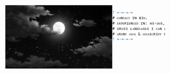 <img align="left" height="200" src="moon0_0.gif"/>
 
```diff
! =-=-=-=                                =-=-=-=
# ᴄᴏɴᴛᴀᴄᴛ ɪɴ ʙɪᴏ.
# ᴇxᴘᴇʀɪᴇɴᴄᴇᴅ ɪɴ: ᴍs-ᴅᴏs, ᴘʏ, ʜᴛᴍʟ, ᴄss, ᴊs, ᴛs
# ɢʀᴏss ʟᴀɴɢᴜᴀɢᴇs ɪ ᴄᴀɴ ᴜsᴇ: ᴄ++, ᴊᴀᴠᴀ, ᴘʜᴘ
# ᴀʀᴇɴᴛ ᴊᴀᴠᴀ & ᴊᴀᴠᴀsᴄʀɪᴘᴛ ᴛʜᴇ sᴀᴍᴇ ᴛʜɪɴɢ?!
! =-=-=-=                                =-=-=-=
```
